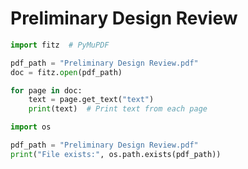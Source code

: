 # Preliminary Design Review

```python
import fitz  # PyMuPDF

pdf_path = "Preliminary Design Review.pdf"
doc = fitz.open(pdf_path)

for page in doc:
    text = page.get_text("text")
    print(text)  # Print text from each page
```
```python
import os

pdf_path = "Preliminary Design Review.pdf"
print("File exists:", os.path.exists(pdf_path))
```